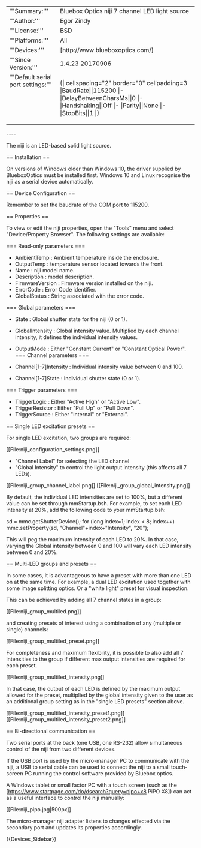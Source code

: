 <table><tr><td>
'''Summary:'''</td><td>Bluebox Optics niji 7 channel LED light source</td></tr>
<tr><td>'''Author:'''</td><td>Egor Zindy</td></tr>
<tr><td>'''License:'''</td><td>BSD</td></tr> 
<tr><td>'''Platforms:'''</td><td>All</td></tr>
<tr><td>'''Devices:'''</td><td>[http://www.blueboxoptics.com/]</td></tr>
<tr><td>'''Since Version:'''</td><td>1.4.23 20170906</td></tr>
<tr><td valign=top>'''Default serial port settings:'''</td><td valign=top>

{| cellspacing="2" border="0" cellpadding=3
|BaudRate||115200
|-
|DelayBetweenCharsMs||0
|-
|Handshaking||Off
|-
|Parity||None
|-
|StopBits||1
|}

</td>
</tr>
</table>
----

The niji is an LED-based solid light source.

== Installation ==

On versions of Windows older than Windows 10, the driver supplied by BlueboxOptics must be installed first. Windows 10 and Linux recognise the niji as a serial device automatically.

== Device Configuration ==

Remember to set the baudrate of the COM port to 115200.

== Properties ==

To view or edit the niji properties, open the "Tools" menu and select "Device/Property Browser". The following settings are available:

=== Read-only parameters ===

* AmbientTemp : Ambient temperature inside the enclosure.
* OutputTemp : temperature sensor located towards the front.
* Name : niji model name.
* Description : model description.
* FirmwareVersion : Firmware version installed on the niji.
* ErrorCode : Error Code identifier.
* GlobalStatus : String associated with the error code.

=== Global parameters ===

* State : Global shutter state for the niji (0 or 1).
* GlobalIntensity : Global intensity value. Multiplied by each channel intensity, it defines the individual intensity values.
* OutputMode : Either "Constant Current" or "Constant Optical Power".
=== Channel parameters ===

* Channel[1-7]Intensity : Individual intensity value between 0 and 100.
* Channel[1-7]State : Individual shutter state (0 or 1).

=== Trigger parameters ===

* TriggerLogic : Either "Active High" or "Active Low".
* TriggerResistor : Either "Pull Up" or "Pull Down".
* TriggerSource : Either "Internal" or "External".

== Single LED excitation presets ==

For single LED excitation, two groups are required:

[[File:niji_configuration_settings.png]]

* "Channel Label" for selecting the LED channel
* "Global Intensity" to control the light output intensity (this affects all 7 LEDs).

[[File:niji_group_channel_label.png]]
[[File:niji_group_global_intensity.png]]

By default, the individual LED intensities are set to 100%, but a different value can be set through mmStartup.bsh. For example, to set each LED intensity at 20%, add the following code to your mmStartup.bsh:

  sd = mmc.getShutterDevice();
  for (long index=1; index < 8; index++)
    mmc.setProperty(sd, "Channel"+index+"Intensity", "20");

This will peg the maximum intensity of each LED to 20%. In that case, varying the Global intensity between 0 and 100 will vary each LED intensity between 0 and 20%.

== Multi-LED groups and presets ==

In some cases, it is advantageous to have a preset with more than one LED on at the same time. For example, a dual LED excitation used together with some image splitting optics. Or a "white light" preset for visual inspection.

This can be achieved by adding all 7 channel states in a group:

[[File:niji_group_multiled.png]]

and creating presets of interest using a combination of any (multiple or single) channels:

[[File:niji_group_multiled_preset.png]]

For completeness and maximum flexibility, it is possible to also add all 7 intensities to the group if different max output intensities are required for each preset.

[[File:niji_group_multiled_intensity.png]]

In that case, the output of each LED is defined by the maximum output allowed for the preset, multiplied by the global intensity given to the user as an additional group setting as in the "single LED presets" section above.

[[File:niji_group_multiled_intensity_preset1.png]]
[[File:niji_group_multiled_intensity_preset2.png]]

== Bi-directional communication ==

Two serial ports at the back (one USB, one RS-232) allow simultaneous control of the niji from two different devices.

If the USB port is used by the micro-manager PC to communicate with the niji, a USB to serial cable can be used to connect the niji to a small touch-screen PC running the control software provided by Bluebox optics.

A Windows tablet or small factor PC with a touch screen (such as the [https://www.startpage.com/do/dsearch?query=pipo+x8 PiPO X8]) can act as a useful interface to control the niji manually:

[[File:niji_pipo.jpg|500px]]

The micro-manager niji adapter listens to changes effected via the secondary port and updates its properties accordingly.

{{Devices_Sidebar}}
